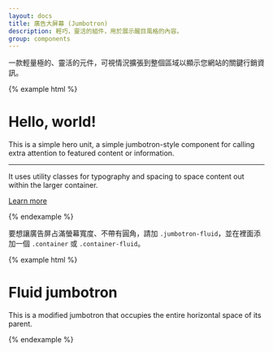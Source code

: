 ```yaml
---
layout: docs
title: 廣告大屏幕 (Jumbotron)
description: 輕巧，靈活的組件，用於展示醒目風格的內容。
group: components
---
```


一款輕量極的、靈活的元件，可視情況擴張到整個區域以顯示您網站的關鍵行銷資訊。

{% example html %}
<div class="jumbotron">
  <h1 class="display-3">Hello, world!</h1>
  <p class="lead">This is a simple hero unit, a simple jumbotron-style component for calling extra attention to featured content or information.</p>
  <hr class="my-4">
  <p>It uses utility classes for typography and spacing to space content out within the larger container.</p>
  <p class="lead">
    <a class="btn btn-primary btn-lg" href="#" role="button">Learn more</a>
  </p>
</div>
{% endexample %}

要想讓廣告屏占滿螢幕寬度、不帶有圓角，請加 `.jumbotron-fluid`，並在裡面添加一個 `.container` 或 `.container-fluid`。

{% example html %}
<div class="jumbotron jumbotron-fluid">
  <div class="container">
    <h1 class="display-3">Fluid jumbotron</h1>
    <p class="lead">This is a modified jumbotron that occupies the entire horizontal space of its parent.</p>
  </div>
</div>
{% endexample %}
